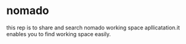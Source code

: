 nomado
======

this rep is to share and search nomado working space apllicatation.it enables you to find working space easily.